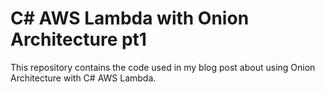 # C# AWS Lambda with Onion Architecture pt1
This repository contains the code used in my blog post about using Onion Architecture with C# AWS Lambda.
